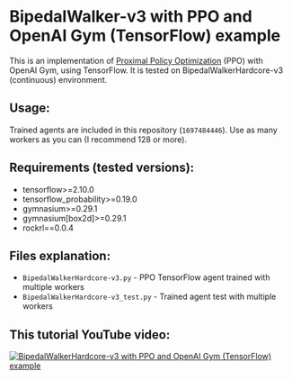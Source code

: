 # BipedalWalker-v3 with PPO and OpenAI Gym (TensorFlow) example
This is an implementation of [Proximal Policy Optimization](https://arxiv.org/abs/1707.06347) (PPO) with OpenAI Gym, using TensorFlow. It is tested on BipedalWalkerHardcore-v3 (continuous) environment.

## Usage:
Trained agents are included in this repository (`1697484446`).
Use as many workers as you can (I recommend 128 or more).

## Requirements (tested versions):
- tensorflow>=2.10.0
- tensorflow_probability>=0.19.0
- gymnasium>=0.29.1
- gymnasium[box2d]>=0.29.1
- rockrl==0.0.4

## Files explanation:
- `BipedalWalkerHardcore-v3.py` - PPO TensorFlow agent trained with multiple workers
- `BipedalWalkerHardcore-v3_test.py` - Trained agent test with multiple workers

## This tutorial YouTube video:
[![BipedalWalkerHardcore-v3 with PPO and OpenAI Gym (TensorFlow) example](https://img.youtube.com/vi/kxMl2Tpil1I/0.jpg)](https://www.youtube.com/watch?v=kxMl2Tpil1I)
